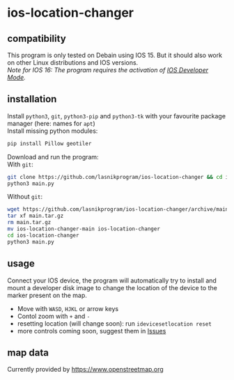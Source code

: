 # ios-location-changer
## compatibility
This program is only tested on Debain using IOS 15. But it should also work on other Linux distributions and IOS versions.  
*Note for IOS 16: The program requires the activation of [IOS Developer Mode](https://developer.apple.com/documentation/xcode/enabling-developer-mode-on-a-device).*

## installation
Install `python3`, `git`, `python3-pip` and `python3-tk` with your favourite package manager (here: names for `apt`)  
Install missing python modules:
```bash
pip install Pillow geotiler
```
Download and run the program:  
With `git`:
```bash
git clone https://github.com/lasnikprogram/ios-location-changer && cd ios-location-changer
python3 main.py
```

Without `git`:
```bash
wget https://github.com/lasnikprogram/ios-location-changer/archive/main.tar.gz
tar xf main.tar.gz
rm main.tar.gz
mv ios-location-changer-main ios-location-changer
cd ios-location-changer
python3 main.py
```

## usage
Connect your IOS device, the program will automatically try to install and mount a developer disk image to change the location of the device to the marker present on the map.
- Move with `WASD`, `HJKL` or arrow keys
- Contol zoom with `+` and `-`
- resetting location (will change soon): run `idevicesetlocation reset`
- more controls coming soon, suggest them in [Issues](https://github.com/lasnikprogram/ios-location-changer/issues)

 ## map data
 Currently provided by https://www.openstreetmap.org

